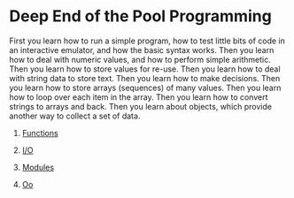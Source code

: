 # Deep End of the Pool Programming

First you learn how to run a simple program, how to test little bits
of code in an interactive emulator, and how the basic syntax works.
Then you learn how to deal with numeric values, and how to perform
simple arithmetic.  Then you learn how to store values for re-use.
Then you learn how to deal with string data to store text. Then you
learn how to make decisions. Then you learn how to store arrays
(sequences) of many values. Then you learn how to loop over each item
in the array.  Then you learn how to convert strings to arrays and
back. Then you learn about objects, which provide another way to
collect a set of data.

1. [Functions](12_functions.md)

1. [I/O](13_io.md)

1. [Modules](14_modules.md)

1. [Oo](15_oo.md)

<!--

- py Python
- pl Perl6
- js Node (JavaScript)
- rb Ruby?

-->
